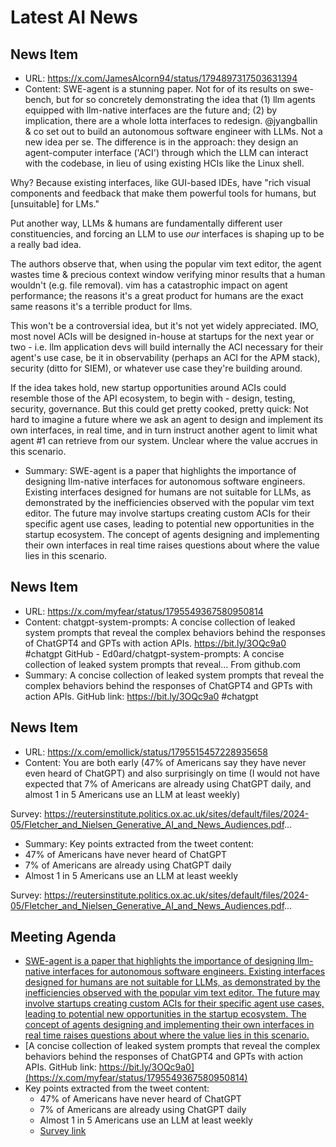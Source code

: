 # Latest AI News
## News Item
- URL: https://x.com/JamesAlcorn94/status/1794897317503631394
- Content:
SWE-agent is a stunning paper. Not for of its results on swe-bench, but for so concretely demonstrating the idea that (1) llm agents equipped with llm-native interfaces are the future and; (2) by implication, there are a whole lotta interfaces to redesign.
@jyangballin
 & co set out to build an autonomous software engineer with LLMs. Not a new idea per se. The difference is in the approach: they design an agent-computer interface ('ACI') through which the LLM can interact with the codebase, in lieu of using existing HCIs like the Linux shell.  

Why? Because existing interfaces, like GUI-based IDEs, have "rich visual components and feedback that make them powerful tools for humans, but [unsuitable] for LMs." 

Put another way, LLMs & humans are fundamentally different user constituencies, and forcing an LLM to use *our* interfaces is shaping up to be a really bad idea. 

The authors observe that, when using the popular vim text editor, the agent wastes time & precious context window verifying minor results that a human wouldn't (e.g. file removal). vim has a catastrophic impact on agent performance; the reasons it's a great product for humans are the exact same reasons it's a terrible product for llms. 

This won't be a controversial idea, but it's not yet widely appreciated. IMO, most novel ACIs will be designed in-house at startups for the next year or two - i.e. llm application devs will build internally the ACI necessary for their agent's use case, be it in observability (perhaps an ACI for the APM stack), security (ditto for SIEM), or whatever use case they're building around. 

If the idea takes hold, new startup opportunities around ACIs could resemble those of the API ecosystem, to begin with - design, testing, security, governance. But this could get pretty cooked, pretty quick: Not hard to imagine a future where we ask an agent to design and implement its own interfaces, in real time, and in turn instruct another agent to limit what agent #1 can retrieve from our system. Unclear where the value accrues in this scenario.
- Summary:
SWE-agent is a paper that highlights the importance of designing llm-native interfaces for autonomous software engineers. Existing interfaces designed for humans are not suitable for LLMs, as demonstrated by the inefficiencies observed with the popular vim text editor. The future may involve startups creating custom ACIs for their specific agent use cases, leading to potential new opportunities in the startup ecosystem. The concept of agents designing and implementing their own interfaces in real time raises questions about where the value lies in this scenario.

## News Item
- URL: https://x.com/myfear/status/1795549367580950814
- Content:
chatgpt-system-prompts: A concise collection of leaked system prompts that reveal the complex behaviors behind the responses of ChatGPT4 and GPTs with action APIs. https://bit.ly/3OQc9a0
#chatgpt
GitHub - Ed0ard/chatgpt-system-prompts: A concise collection of leaked system prompts that reveal...
From github.com
- Summary:
A concise collection of leaked system prompts that reveal the complex behaviors behind the responses of ChatGPT4 and GPTs with action APIs. GitHub link: https://bit.ly/3OQc9a0
#chatgpt

## News Item
- URL: https://x.com/emollick/status/1795515457228935658
- Content:
You are both early (47% of Americans say they have never even heard of ChatGPT) and also surprisingly on time (I would not have expected that 7% of Americans are already using ChatGPT daily, and almost 1 in 5 Americans use an LLM at least weekly)

Survey: https://reutersinstitute.politics.ox.ac.uk/sites/default/files/2024-05/Fletcher_and_Nielsen_Generative_AI_and_News_Audiences.pdf...
- Summary:
Key points extracted from the tweet content:
- 47% of Americans have never heard of ChatGPT
- 7% of Americans are already using ChatGPT daily
- Almost 1 in 5 Americans use an LLM at least weekly

Survey: https://reutersinstitute.politics.ox.ac.uk/sites/default/files/2024-05/Fletcher_and_Nielsen_Generative_AI_and_News_Audiences.pdf...

## Meeting Agenda
- [SWE-agent is a paper that highlights the importance of designing llm-native interfaces for autonomous software engineers. Existing interfaces designed for humans are not suitable for LLMs, as demonstrated by the inefficiencies observed with the popular vim text editor. The future may involve startups creating custom ACIs for their specific agent use cases, leading to potential new opportunities in the startup ecosystem. The concept of agents designing and implementing their own interfaces in real time raises questions about where the value lies in this scenario.](https://x.com/JamesAlcorn94/status/1794897317503631394)
- [A concise collection of leaked system prompts that reveal the complex behaviors behind the responses of ChatGPT4 and GPTs with action APIs. GitHub link: https://bit.ly/3OQc9a0](https://x.com/myfear/status/1795549367580950814)
- Key points extracted from the tweet content:
  - 47% of Americans have never heard of ChatGPT
  - 7% of Americans are already using ChatGPT daily
  - Almost 1 in 5 Americans use an LLM at least weekly
  - [Survey link](https://reutersinstitute.politics.ox.ac.uk/sites/default/files/2024-05/Fletcher_and_Nielsen_Generative_AI_and_News_Audiences.pdf...)